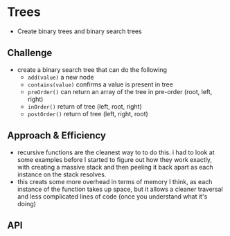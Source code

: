 # Trees
- Create binary trees and binary search trees

## Challenge
- create a binary search tree that can do the following
  - `add(value)` a new node
  - `contains(value)` confirms a value is present in tree
  - `preOrder()` can return an array of the tree in pre-order (root, left, right)
  - `inOrder()` return of tree (left, root, right)
  - `postOrder()` return of tree (left, right, root)

## Approach & Efficiency

- recursive functions are the cleanest way to to do this. i had to look at some examples before I started to figure out how they work exactly, with creating a massive stack and then peeling it back apart as each instance on the stack resolves.
- this creats some more overhead in terms of memory I think, as each instance of the function takes up space, but it allows a cleaner traversal and less complicated lines of code (once you understand what it's doing)

## API
<!-- Description of each method publicly available in each of your trees -->